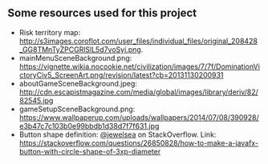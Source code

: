 ## Some resources used for this project

* Risk territory map: http://s3images.coroflot.com/user_files/individual_files/original_208428_GG8TMnTyZPCGRlSlL5d7voSyi.png.  
* mainMenuSceneBackground.png: https://vignette.wikia.nocookie.net/civilization/images/7/7f/DominationVictoryCiv5_ScreenArt.png/revision/latest?cb=20131130200931  
* aboutGameSceneBackground.jpeg: http://cdn.escapistmagazine.com/media/global/images/library/deriv/82/82545.jpg  
* gameSetupSceneBackground.png: https://www.wallpaperup.com/uploads/wallpapers/2014/07/08/390928/e3b47c7c103b0e99bbdb1d38d7f7f631.jpg  
* Button shape definition: [@jewelsea](https://stackoverflow.com/users/1155209/jewelsea) on StackOverflow. Link: https://stackoverflow.com/questions/26850828/how-to-make-a-javafx-button-with-circle-shape-of-3xp-diameter